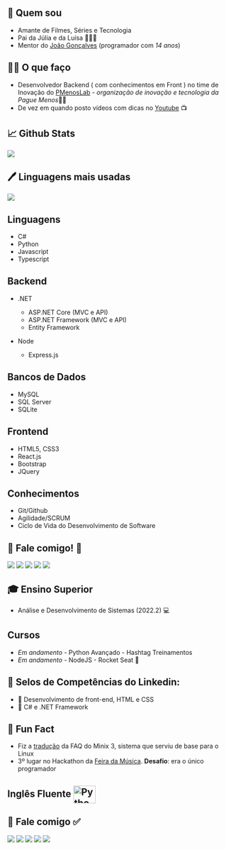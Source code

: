 <!--
<img align="right" height="360em" src="https://raw.githubusercontent.com/gist/moisesAlc/8a6c0e628f532369f9c52960aecda191/raw/f29dd04c328e372264ee25044719bf8250020fd3/githubcard.svg"/>
<h1 align="left">Oi, sou o Moisés Madeira <img src="./hi.gif" height="30"width="30px"></h1> 
-->
## 🧑 Quem sou

- Amante de Filmes, Séries e Tecnologia
- Pai da Júlia e da Luísa 👨‍👧‍👧
- Mentor do [João Gonçalves](https://github.com/SrAnonimo13) (programador com *14 anos*)

## 🙋‍♂️ O que faço
- Desenvolvedor Backend ( com conhecimentos em Front ) no time de Inovação do [PMenosLab](https://revistadafarmacia.com.br/farmacia/pmenoslab-braco-de-tecnologia-e-inovacao-da-pague-menos-ganha-espaco-em-fortaleza) - *organização de inovação e tecnologia da Pague Menos*<!--🎯:rocket:-->👨‍💻
- De vez em quando posto vídeos com dicas no [Youtube](https://www.youtube.com/c/MoisésMadeira) :tv:

## 📈 Github Stats

<p align="left">
  <img src="https://github-readme-stats.vercel.app/api?username=moisesAlc&show_icons=true&theme=blue-green&include_all_commits=true&count_private=true"/>
</p>

## 🖊️ Linguagens mais usadas

<p align="left">
  <img src="https://github-readme-stats.vercel.app/api/top-langs/?username=moisesAlc&layout=compact&langs_count=8&theme=blue-green"/>
</p>

## Linguagens

 - C#
 - Python
 - Javascript
 - Typescript

## Backend

 - .NET
   - ASP.NET Core (MVC e API)
   - ASP.NET Framework (MVC e API)
   - Entity Framework

 - Node
   - Express.js

## Bancos de Dados
 - MySQL
 - SQL Server
 - SQLite

## Frontend
 - HTML5, CSS3
 - React.js
 - Bootstrap
 - JQuery

## Conhecimentos
 - Git/Github
 - Agilidade/SCRUM
 - Ciclo de Vida do Desenvolvimento de Software
<!--
## 🎮 Tecnologias 
<span>Passe o mouse em cima para ver o nome da tecnologia</span>

### &nbsp;&nbsp;&nbsp;&nbsp;&nbsp;&nbsp;Back-end com
&nbsp;&nbsp;&nbsp;&nbsp;&nbsp;&nbsp;&nbsp;&nbsp;&nbsp;&nbsp;&nbsp;&nbsp;-  <img align="center" alt="Csharp" height="50" width="55" src="https://raw.githubusercontent.com/devicons/devicon/master/icons/csharp/csharp-original.svg" title="C Sharp"><img align="center" alt=".net core" height="50" width="55" src="https://upload.wikimedia.org/wikipedia/commons/e/ee/.NET_Core_Logo.svg" title=".NET Core"><img align="center" alt="Entity Framework" height="50" width="55" src="https://plugins.jetbrains.com/files/18147/154422/icon/pluginIcon.svg" title="Entity Framework"><img align="center" alt="Sql server" height="50" width="55" src="https://gist.githubusercontent.com/moisesAlc/0341353e307b44086d7673db7be47ae0/raw/8d8598a0c024d3e7d86d31532fafa0c30ddaee6a/sqlserver.svg" title="SQL Server">

### &nbsp;&nbsp;&nbsp;&nbsp;&nbsp;&nbsp;Front-end com
&nbsp;&nbsp;&nbsp;&nbsp;&nbsp;&nbsp;&nbsp;&nbsp;&nbsp;&nbsp;&nbsp;&nbsp;- <img display="inline" align="center" alt="Js" height="40" width="50" title="Javascript" src="https://raw.githubusercontent.com/devicons/devicon/master/icons/javascript/javascript-plain.svg"><img align="center" alt="Ts" height="40" width="50" title="Typescript" src="https://raw.githubusercontent.com/devicons/devicon/master/icons/typescript/typescript-plain.svg"><img align="center" alt="React" height="40" title="React" width="50" src="https://raw.githubusercontent.com/devicons/devicon/master/icons/react/react-original.svg"><img align="center" alt="HTML" height="40" title="HTML5"  width="50" src="https://raw.githubusercontent.com/devicons/devicon/master/icons/html5/html5-original.svg"><img align="center" alt="CSS" height="40" width="50" src="https://raw.githubusercontent.com/devicons/devicon/master/icons/css3/css3-original.svg" title="CSS3"><img align="center" alt="Bootstrap" height="40" width="58" src="https://raw.githubusercontent.com/devicons/devicon/master/icons/bootstrap/bootstrap-original.svg" title="Bootstrap"><img align="center" alt="Jquery" height="40" width="50" src="https://raw.githubusercontent.com/devicons/devicon/master/icons/jquery/jquery-original.svg" title="Jquery"><img align="center" alt="figma" height="40" width="50" src="https://raw.githubusercontent.com/devicons/devicon/master/icons/figma/figma-original.svg" title="Figma">

### &nbsp;&nbsp;&nbsp;&nbsp;&nbsp;&nbsp;Conheço
&nbsp;&nbsp;&nbsp;&nbsp;&nbsp;&nbsp;&nbsp;&nbsp;&nbsp;&nbsp;&nbsp;&nbsp;- <img align="center" alt="Python" height="40" width="50" src="https://raw.githubusercontent.com/devicons/devicon/master/icons/python/python-original.svg" title="Python"><img align="center" alt="Python" height="40" width="50" src="https://raw.githubusercontent.com/devicons/devicon/master/icons/java/java-original.svg" title="Java">
<img align="center" alt="Linux" height="40" width="50" src="https://raw.githubusercontent.com/devicons/devicon/master/icons/linux/linux-original.svg" title="Linux"><img align="center" alt="MySQL" height="40" width="50" src="https://raw.githubusercontent.com/devicons/devicon/master/icons/mysql/mysql-original.svg" title="MySQL"><img align="center" alt="Inkscape" height="40" width="50" src="https://github.com/devicons/devicon/blob/master/icons/inkscape/inkscape-original.svg" title="Inkscape">
-->
##  💬 Fale comigo! 🙂
<div> 
  <a href="https://wa.me/+5585981629098?text=oi" target="_blank"><img src="https://img.shields.io/badge/WhatsApp-25D366?style=for-the-badge&logo=whatsapp&logoColor=white" target="_blank"></a>
  <a href="https://www.linkedin.com/in/moisesdev" target="_blank"><img src="https://img.shields.io/badge/-LinkedIn-%230077B5?style=for-the-badge&logo=linkedin&logoColor=white" target="_blank"></a>
  <a href = "mailto:moisesprepara@gmail.com"><img src="https://img.shields.io/badge/Gmail-D14836?style=for-the-badge&logo=gmail&logoColor=white" target="_blank"></a>
  <a href="https://www.youtube.com/c/MoisésMadeira" target="_blank"><img src="https://img.shields.io/badge/YouTube-FF0000?style=for-the-badge&logo=youtube&logoColor=white" target="_blank"></a>
  <a href="https://www.instagram.com/moisesprof/" target="_blank"><img src="https://img.shields.io/badge/-Instagram-8134AF?style=for-the-badge&logo=instagram&logoColor=white" target="_blank"></a>
</div>

## 🎓 Ensino Superior

- Análise e Desenvolvimento de Sistemas (2022.2) 💻

## Cursos

- *Em andamento* - Python Avançado - Hashtag Treinamentos
- *Em andamento* - NodeJS - Rocket Seat 🚀

## 🥇 Selos de Competências do Linkedin:

- 🏅 Desenvolvimento de front-end, HTML e CSS
- 🏅 C# e .NET Framework

## 📌 Fun Fact

- Fiz a [tradução](http://www.minix3.org/doc/faq-brazilian-portuguese.html) da FAQ do Minix 3, sistema que serviu de base para o Linux
- 3º lugar no Hackathon da [Feira da Música](https://www.instagram.com/p/Bt_zOcQn_w9/). **Desafio**: era o único programador

## Inglês Fluente&nbsp;<img align="center" alt="Python" height="40" width="50" src="https://emojipedia-us.s3.dualstack.us-west-1.amazonaws.com/thumbs/160/whatsapp/314/flag-united-states_1f1fa-1f1f8.png"><br>
<!--
<img align="center" alt="Python" height="40" width="50" src="https://emojipedia-us.s3.dualstack.us-west-1.amazonaws.com/thumbs/160/whatsapp/314/flag-spain_1f1ea-1f1f8.png">Espanhol Básico
-->

##  💬 Fale comigo ✅
<div> 
  <a href="https://wa.me/+5585981629098?text=oi" target="_blank"><img src="https://img.shields.io/badge/WhatsApp-25D366?style=for-the-badge&logo=whatsapp&logoColor=white" target="_blank"></a>
  <a href="https://www.linkedin.com/in/moisesdev" target="_blank"><img src="https://img.shields.io/badge/-LinkedIn-%230077B5?style=for-the-badge&logo=linkedin&logoColor=white" target="_blank"></a>
  <a href = "mailto:moisesprepara@gmail.com"><img src="https://img.shields.io/badge/Gmail-D14836?style=for-the-badge&logo=gmail&logoColor=white" target="_blank"></a>
  <a href="https://www.youtube.com/c/MoisésMadeira" target="_blank"><img src="https://img.shields.io/badge/YouTube-FF0000?style=for-the-badge&logo=youtube&logoColor=white" target="_blank"></a>
  <a href="https://www.instagram.com/moisesprof/" target="_blank"><img src="https://img.shields.io/badge/-Instagram-8134AF?style=for-the-badge&logo=instagram&logoColor=white" target="_blank"></a>
</div>
